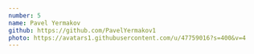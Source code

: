 ```yaml
---
number: 5
name: Pavel Yermakov
github: https://github.com/PavelYermakov1
photo: https://avatars1.githubusercontent.com/u/47759016?s=400&v=4
---
```

